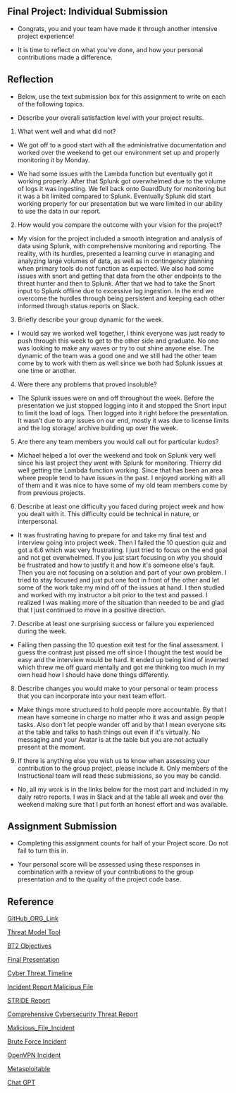 ## Final Project: Individual Submission

- Congrats, you and your team have made it through another intensive project experience!

- It is time to reflect on what you’ve done, and how your personal contributions made a difference.

## Reflection

- Below, use the text submission box for this assignment to write on each of the following topics.

- Describe your overall satisfaction level with your project results.

1. What went well and what did not?

- We got off to a good start with all the administrative documentation and worked over the weekend to get our environment set up and properly monitoring it by Monday.

- We had some issues with the Lambda function but eventually got it working properly.
After that Splunk got overwhelmed due to the volume of logs it was ingesting. We fell back onto GuardDuty for monitoring but it was a bit limited compared to Splunk. Eventually Splunk did start working properly for our presentation but we were limited in our ability to use the data in our report.


2. How would you compare the outcome with your vision for the project?

- My vision for the project  included a smooth integration and analysis of data using Splunk, with comprehensive monitoring and reporting. The reality, with its hurdles, presented a learning curve in managing and analyzing large volumes of data, as well as in contingency planning when primary tools do not function as expected. We also had some issues with snort and getting that data from the other endpoints to the threat hunter and then to Splunk. After that we had to take the Snort input to Splunk offline due to excessive log ingestion. In the end we overcome the hurdles through being persistent and keeping each other informed through status reports on Slack.

3. Briefly describe your group dynamic for the week.

- I would say we worked well together, I think everyone was just ready to push through this week to get to the other side and graduate. No one was looking to make any waves or try to out shine anyone else. The dynamic of the team was a good one and we still had the other team come by to work with them as well since we both had Splunk issues at one time or another.

4. Were there any problems that proved insoluble?

- The Splunk issues were on and off throughout the week. Before the presentation we just stopped logging into it and stopped the Snort input to limit the load of logs. Then logged into it right before the presentation. It wasn’t due to any issues on our end, mostly it was due to license limits and the log storage/ archive building up over the week.

5. Are there any team members you would call out for particular kudos?

- Michael helped a lot over the weekend and took on Splunk very well since his last project they went with Splunk for monitoring. Thierry did well getting the Lambda function working. Since that has been an area where people tend to have issues in the past. I enjoyed working with all of them and it was nice to have some of my old team members come by from previous projects.

6. Describe at least one difficulty you faced during project week and how you dealt with it. This difficulty could be technical in nature, or interpersonal.

- It was frustrating having to prepare for and take my final test and interview going into project week. Then I failed the 10 question quiz and got a 6.6 which was very frustrating. I just tried to focus on the end goal and not get overwhelmed. If you just start focusing on why you should be frustrated and how to justify it and how it's someone else's fault. Then you are not focusing on a solution and part of your own problem. I tried to stay focused and just put one foot in front of the other and let some of the work take my mind off of the issues at hand. I then studied and worked with my instructor a bit prior to the test and passed. I realized I was making more of the situation than needed to be and glad that I just continued to move in a positive direction. 

7. Describe at least one surprising success or failure you experienced during the week.

- Failing then passing the 10 question exit test for the final assessment. I guess the contrast just pissed me off since I thought the test would be easy and the interview would be hard. It ended up being kind of inverted which threw me off guard mentally and got me thinking too much in my own head how I should have done things differently.

8. Describe changes you would make to your personal or team process that you can incorporate into your next team effort.

- Make things more structured to hold people more accountable. By that I mean have someone in charge no matter who it was and assign people tasks. Also don’t let people wander off and by that I mean everyone sits at the table and talks to hash things out even if it's virtually. No messaging and your Avatar is at the table but you are not actually present at the moment.

9. If there is anything else you wish us to know when assessing your contribution to the group project, please include it. Only members of the Instructional team will read these submissions, so you may be candid.

- No, all my work is in the links below for the most part and included in my daily retro reports. I was in Slack and at the table all week and over the weekend making sure that I put forth an honest effort and was available.

## Assignment Submission

- Completing this assignment counts for half of your Project score. Do not fail to turn this in.

- Your personal score will be assessed using these responses in combination with a review of your contributions to the group presentation and to the quality of the project code base.

## Reference

[GitHub_ORG_Link](https://github.com/Guardian-Techonologies)

[Threat Model Tool](https://docs.google.com/document/d/1mBA3r--VRf65MU3qUy1kVuRjyKn4sTxsCOxZL_7NjPM/edit?usp=sharing) 

[BT2 Objectives](https://docs.google.com/document/d/1CENee0jJHnXUots1-vh4yTrvfEtGZQJ3hoKkyC7Vvcw/edit) 

[Final Presentation](https://docs.google.com/presentation/d/1PXNTB5LqcRvMcqeVXooJWBJadhNDQmEGra5ewaPtrbU/edit?usp=sharing) 

[Cyber Threat Timeline](https://docs.google.com/document/d/1npEi5vH7y1iTvWDnF6qcZFNsLUA-KBFbQxoy5bvC0VY/edit?usp=sharing)

[Incident Report Malicious File](https://docs.google.com/document/d/1M2f_G8YKSRFs1IHtD1-0CxAFnzadKjlmCWD96TvH0UQ/edit?usp=sharing)

[STRIDE Report](https://docs.google.com/document/d/1UQukIQ9ScEVJvBkVB4NXG6SSKMVP9JRtrEL9gu85zhM/edit?usp=sharing)

[Comprehensive Cybersecurity Threat Report](https://docs.google.com/document/d/1TqUUDoLmZ8KFwpQ0UjEeiSPiuYNf09Tc9ve_bI6oAb8/edit?usp=sharing)

[Malicious_File_Incident](https://docs.google.com/document/d/1M2f_G8YKSRFs1IHtD1-0CxAFnzadKjlmCWD96TvH0UQ/edit?usp=sharing)

[Brute Force Incident](https://docs.google.com/document/d/1LeTc7iSxaEZqhNaVnPTrTGRJjPvqQ_rHSA6cQ-Y3jmA/edit?usp=sharing)

[OpenVPN Incident](https://docs.google.com/document/d/1LRrxGPlrf6V_WKLTRxSpd4Iw2M3_NJtAGmPgkIZqYVg/edit?usp=sharing)

[Metasploitable](https://docs.google.com/document/d/1n03nbp_96swp477OnOX3hZz8qVGH0Hdn2_GlONmBFsA/edit?usp=sharing)

[Chat GPT](https://chat.openai.com/share/84e11f49-b669-49d1-b615-167e345e3791)

